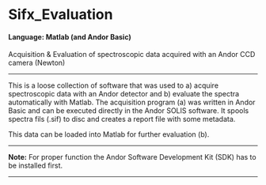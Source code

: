 # Sifx_Evaluation
#### Language: Matlab (and Andor Basic)
Acquisition &amp; Evaluation of spectroscopic data acquired with an Andor CCD camera (Newton)

---

This is a loose collection of software that was used to a) acquire spectroscopic data with an Andor detector and b) evaluate the spectra automatically with Matlab. The acquisition program (a) was written in Andor Basic and can be executed directly in the Andor SOLIS software. It spools spectra fils (.sif) to disc and creates a report file with some metadata. 

This data can be loaded into Matlab for further evaluation (b). 

---

**Note:** For proper function the Andor Software Development Kit (SDK) has to be installed first.

---
